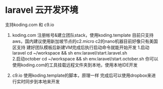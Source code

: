 # laravel 云开发环境
支持koding.com 和 c9.io

1. koding.com
  注册帐号&建立团队stack，使用koding.template
  目前只支持aws，国内建议使用新加坡节点的c2.micro
  c2的nano机器目前好像只有美国区支持
  建好团队模板后新建VM完成后执行启动命令就能开始开发
  1.启动laravel
  cd ~/workspace && sh env.laravel/start.laravel.sh  
  2.启动october
  cd ~/workspace && sh env.laravel/start.october.sh 
  你可以使用koding.com的工具挂载远程文件夹到本地，使用本地IDE开发
  
2. c9.io
  使用koding.template的脚本，原理一样
  完成后可以使用dropbox来进行实时同步到本地来开发

  

